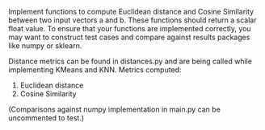 Implement functions to compute Euclidean distance and Cosine Similarity between two input vectors a and b. 
These functions should return a scalar float value. To ensure that your functions are implemented correctly,
you may want to construct test cases and compare against results packages like numpy or sklearn.

Distance metrics can be found in distances.py and are being called while implementing KMeans and KNN.
Metrics computed:
1. Euclidean distance 
2. Cosine Similarity

(Comparisons against numpy implementation in main.py can be uncommented to test.)
